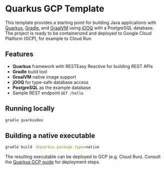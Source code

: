 # Quarkus GCP Template

This template provides a starting point for building Java applications with [Quarkus](https://quarkus.io/), [Gradle](https://gradle.org/), and [GraalVM](https://www.graalvm.org/) using [jOOQ](https://www.jooq.org/) with a PostgreSQL database. The project is ready to be containerized and deployed to Google Cloud Platform (GCP), for example to Cloud Run.

## Features

- **Quarkus** framework with RESTEasy Reactive for building REST APIs
- **Gradle** build tool
- **GraalVM** native image support
- **jOOQ** for type-safe database access
- **PostgreSQL** as the example database
- Sample REST endpoint `GET /hello`

## Running locally

```bash
gradle quarkusDev
```

## Building a native executable

```bash
gradle build -Dquarkus.package.type=native
```

The resulting executable can be deployed to GCP (e.g. Cloud Run). Consult the [Quarkus GCP guide](https://quarkus.io/guides/deploying-to-google-cloud) for deployment steps.
